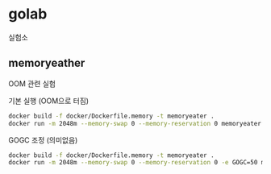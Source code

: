 # golab

실험소

## memoryeather

OOM 관련 실험

기본 실행 (OOM으로 터짐)

```bash
docker build -f docker/Dockerfile.memory -t memoryeater .
docker run -m 2048m --memory-swap 0 --memory-reservation 0 memoryeater
```

GOGC 조정 (의미없음)

```bash
docker build -f docker/Dockerfile.memory -t memoryeater .
docker run -m 2048m --memory-swap 0 --memory-reservation 0 -e GOGC=50 memoryeater
```
